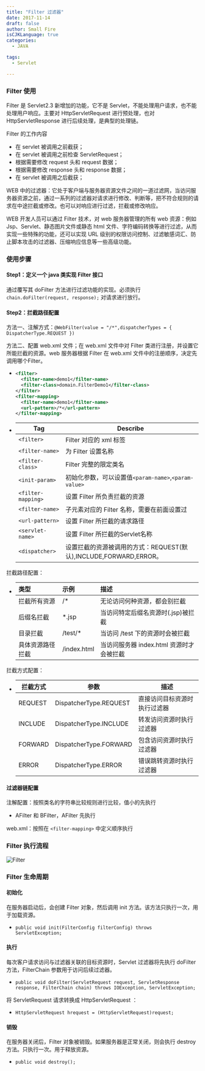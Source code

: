 ```yaml
---
title: "Filter 过滤器"
date: 2017-11-14
draft: false
author: Small Fire
isCJKLanguage: true
categories: 
  - JAVA

tags: 
  - Servlet

---
```


### Filter 使用

Filter 是 Servlet2.3 新增加的功能，它不是 Servlet，不能处理用户请求，也不能处理用户响应。主要对 HttpServletRequest 进行预处理，也对 HttpServletResponse 进行后续处理，是典型的处理链。

Filter 的工作内容

- 在 servlet 被调用之前截获；
- 在 servlet 被调用之前检查 ServletRequest；
- 根据需要修改 request 头和 request 数据； 
- 根据需要修改 response 头和 response 数据；
- 在 servlet 被调用之后截获；

WEB 中的过滤器：它处于客户端与服务器资源文件之间的一道过滤网，当访问服务器资源之前，通过一系列的过滤器对请求进行修改、判断等，把不符合规则的请求在中途拦截或修改。也可以对响应进行过滤，拦截或修改响应。

WEB 开发人员可以通过 Filter 技术，对 web 服务器管理的所有 web 资源：例如 Jsp、Servlet、静态图片文件或静态 html 文件、字符编码转换等进行过滤，从而实现一些特殊的功能，还可以实现 URL 级别的权限访问控制、过滤敏感词汇、防止脚本攻击的过滤器、压缩响应信息等一些高级功能。

### 使用步骤

#### Step1：定义一个 java 类实现 Filter 接口

通过覆写其 doFilter 方法进行过滤功能的实现。必须执行 `chain.doFilter(request, response);` 对请求进行放行。

#### Step2：拦截路径配置

方法一、注解方式：`@WebFilter(value = "/*",dispatcherTypes = { DispatcherType.REQUEST })`

方法二、配置 web.xml 文件；在 web.xml 文件中对 Filter 类进行注册，并设置它所能拦截的资源。web 服务器根据 Filter 在 web.xml 文件中的注册顺序，决定先调用哪个Filter。

- ```xml
  <filter>
    <filter-name>demo1</filter-name>
    <filter-class>domain.FilterDemo1</filter-class>
  </filter>
  <filter-mapping>
    <filter-name>demo1</filter-name>
    <url-pattern>/*</url-pattern>
  </filter-mapping>
  ```

- | Tag                | Describe                                                     |
  | ------------------ | ------------------------------------------------------------ |
  | `<filter>`         | Filter 对应的 xml 标签                                       |
  | `<filter-name>`    | 为 Filter 设置名称                                           |
  | `<filter-class>`   | Filter 完整的限定类名                                        |
  | `<init-param>`     | 初始化参数，可以设置值`<param-name>`,`<param-value>`         |
  | `<filter-mapping>` | 设置 Filter 所负责拦截的资源                                 |
  | `<filter-name>`    | 子元素对应的 Filter 名称，需要在前面设置过                   |
  | `<url-pattern>`    | 设置 Filter 所拦截的请求路径                                 |
  | `<servlet-name>`   | 设置 Filter 所拦截的Servlet名称                              |
  | `<dispatcher>`     | 设置拦截的资源被调用的方式：REQUEST(默认),INCLUDE,FORWARD,ERROR。 |

拦截路径配置：

- | 类型             | 示例        | 描述                                     |
  | :--------------- | :---------- | :--------------------------------------- |
  | 拦截所有资源     | /*          | 无论访问何种资源，都会别拦截             |
  | 后缀名拦截       | *.jsp       | 当访问特定后缀名资源时(.jsp)被拦截       |
  | 目录拦截         | /test/*     | 当访问 /test 下的资源时会被拦截          |
  | 具体资源路径拦截 | /index.html | 当访问服务器 index.html 资源时才会被拦截 |

拦截方式配置：

- | 拦截方式 | 参数                   | 描述                         |
  | -------- | ---------------------- | ---------------------------- |
  | REQUEST  | DispatcherType.REQUEST | 直接访问目标资源时执行过滤器 |
  | INCLUDE  | DispatcherType.INCLUDE | 转发访问资源时执行过滤器     |
  | FORWARD  | DispatcherType.FORWARD | 包含访问资源时执行过滤器     |
  | ERROR    | DispatcherType.ERROR   | 错误跳转资源时执行过滤器     |

#### 过滤器链配置

注解配置：按照类名的字符串比较规则进行比较，值小的先执行

- AFilter 和 BFilter，AFilter 先执行

web.xml：按照在 `<filter-mapping>` 中定义顺序执行

### Filter 执行流程

![Filter](/images/JAVA/Filter.png)

### Filter 生命周期

#### 初始化

在服务器启动后，会创建 Filter 对象，然后调用 init 方法。该方法只执行一次，用于加载资源。

- `public void init(FilterConfig filterConfig) throws ServletException;`

#### 执行

每次客户请求访问与过滤器关联的目标资源时，Servlet 过滤器将先执行 doFilter 方法，FilterChain 参数用于访问后续过滤器。

- `public void doFilter(ServletRequest request, ServletResponse response, FilterChain chain) throws IOException, ServletException;`

将 ServletRequest 请求转换成 HttpServletRequest ：

- `HttpServletRequest hrequest = (HttpServletRequest)request;`

#### 销毁

在服务器关闭后，Filter 对象被销毁。如果服务器是正常关闭，则会执行 destroy 方法。只执行一次。用于释放资源。

- `public void destroy();`

